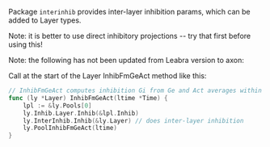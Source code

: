 Package `interinhib` provides inter-layer inhibition params, which can be added to Layer types. 

Note: it is better to use direct inhibitory projections -- try that first before using this!

Note: the following has not been updated from Leabra version to axon:

Call at the start of the Layer InhibFmGeAct method like this:

```Go
// InhibFmGeAct computes inhibition Gi from Ge and Act averages within relevant Pools
func (ly *Layer) InhibFmGeAct(ltime *Time) {
	lpl := &ly.Pools[0]
	ly.Inhib.Layer.Inhib(&lpl.Inhib)
	ly.InterInhib.Inhib(&ly.Layer) // does inter-layer inhibition
	ly.PoolInhibFmGeAct(ltime)
}
```


